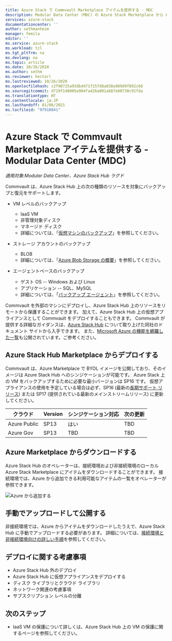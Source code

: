 ```yaml
---
title: Azure Stack で Commvault Marketplace アイテムを提供する - MDC
description: Modular Data Center (MDC) の Azure Stack Marketplace から Commvault をデプロイします。
services: azure-stack
documentationcenter: ''
author: sethmanheim
manager: femila
editor: ''
ms.service: azure-stack
ms.workload: tzl
ms.tgt_pltfrm: na
ms.devlang: na
ms.topic: article
ms.date: 10/26/2020
ms.author: sethm
ms.reviewer: hectorl
ms.lastreviewed: 10/26/2020
ms.openlocfilehash: c2f98725a93dbd471f257d8a038a989d9f892c68
ms.sourcegitcommit: d719f148005e904fa426a001a687e80730c91fda
ms.translationtype: HT
ms.contentlocale: ja-JP
ms.lasthandoff: 01/06/2021
ms.locfileid: "97910841"
---
```

# <a name="offer-commvault-marketplace-item-in-azure-stack---modular-data-center-mdc"></a>Azure Stack で Commvault Marketplace アイテムを提供する - Modular Data Center (MDC)

*適用対象:Modular Data Center、Azure Stack Hub ラグド*

Commvault は、Azure Stack Hub 上の次の種類のリソースを対象にバックアップと復元をサポートします。

- VM レベルのバックアップ
  - IaaS VM
  - 非管理対象ディスク
  - マネージド ディスク
  - 詳細については、「[仮想マシンのバックアップ](https://documentation.commvault.com/commvault/v11/article?p=86503.htm)」を参照してください。

- ストレージ アカウントのバックアップ
  - BLOB
  - 詳細については、「[Azure Blob Storage の概要](https://documentation.commvault.com/commvault/v11/article?p=30063.htm)」を参照してください。

- エージェントベースのバックアップ
  - ゲスト OS -- Windows および Linux
  - アプリケーション -- SQL、MySQL
  - 詳細については、「[バックアップ エージェント](https://documentation.commvault.com/commvault/v11/article?p=14333.htm)」を参照してください。

Commvault を外部のマシンにデプロイし、Azure Stack Hub 上のリソースをリモートから保護することができます。 加えて、Azure Stack Hub 上の仮想アプライアンスとして Commvault をデプロイすることもできます。 Commvault が提供する詳細なガイダンスは、[Azure Stack Hub](https://documentation.commvault.com/commvault/v11/article?p=86486.htm) について取り上げた同社のドキュメント サイトから入手できます。 また、[Microsoft Azure の機能を網羅した一覧](https://documentation.commvault.com/commvault/v11/article?p=109795_1.htm)も公開されています。ご参考ください。

## <a name="deploy-from-azure-stack-hub-marketplace"></a>Azure Stack Hub Marketplace からデプロイする

Commvault は、Azure Marketplace で BYOL イメージを公開しており、そのイメージは Azure Stack Hub へのシンジケーションが可能です。 Azure Stack 上の VM をバックアップするために必要な最小バージョンは SP16 です。 仮想アプライアンスの使用を予定している場合は必ず、SP16 (最新の[長期サポート リリース](https://documentation.commvault.com/commvault/v11/article?p=2617.htm)) または SP17 (提供されている最新のメインストリームリリース) に更新してください。

| クラウド        | Version | シンジケーション対応 | 次の更新 |
|--------------|---------|---------------------------|-------------|
| Azure Public | SP13    | はい                       | TBD         |
| Azure Gov    | SP13    | TBD                       | TBD         |

## <a name="download-from-azure-marketplace"></a>Azure Marketplace からダウンロードする

Azure Stack Hub のオペレーターは、接続環境および非接続環境のローカル Azure Stack Marketplace にアイテムをダウンロードすることができます。 接続環境では、Azure から追加できる利用可能なアイテムの一覧をオペレーターが参照できます。

![Azure から追加する](media/azure-stack-commvault-offer-tzl/add-from-azure.png)

## <a name="upload-and-publish-manually"></a>手動でアップロードして公開する

非接続環境では、Azure からアイテムをダウンロードしたうえで、Azure Stack Hub に手動でアップロードする必要があります。 詳細については、[接続環境と非接続環境向けの詳しい手順](../../operator/azure-stack-download-azure-marketplace-item.md)を参照してください。

## <a name="deployment-considerations"></a>デプロイに関する考慮事項

- Azure Stack Hub 外のデプロイ
- Azure Stack Hub に仮想アプライアンスをデプロイする
- ディスク ライブラリとクラウド ライブラリ
- ネットワーク関連の考慮事項
- サブスクリプション レベルの分離

## <a name="next-steps"></a>次のステップ

- IaaS VM の保護について詳しくは、Azure Stack Hub 上の VM の保護に関するページを参照してください。
